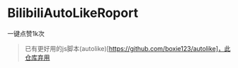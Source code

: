 # BilibiliAutoLikeRoport
 一键点赞1k次

> 已有更好用的js脚本(autolike)[https://github.com/boxie123/autolike]，此仓库弃用
